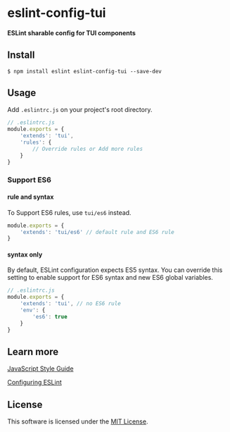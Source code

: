 # eslint-config-tui

#### ESLint sharable config for TUI components

## Install
```
$ npm install eslint eslint-config-tui --save-dev
```

## Usage
Add `.eslintrc.js` on your project's root directory.
```javascript
// .eslintrc.js
module.exports = {
    'extends': 'tui',
    'rules': {
        // Override rules or Add more rules
    }
}
```

### Support ES6

#### rule and syntax

To Support ES6 rules, use `tui/es6` instead.
```javascript
module.exports = {
    'extends': 'tui/es6' // default rule and ES6 rule
}
```

#### syntax only

By default, ESLint configuration expects ES5 syntax. You can override this setting to enable support for ES6 syntax and new ES6 global variables.
```javascript
// .eslintrc.js
module.exports = {
    'extends': 'tui', // no ES6 rule
    'env': {
        'es6': true
    }
}
```

## Learn more
[JavaScript Style Guide](https://github.com/nhnent/fe.javascript/wiki)

[Configuring ESLint](http://eslint.org/docs/user-guide/configuring)

## License
This software is licensed under the [MIT License](https://github.com/nhnent/tui.eslint.config/blob/master/LICENSE).
